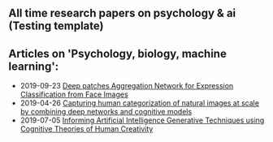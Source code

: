 ##  All time research papers on psychology & ai (Testing template)


## Articles on 'Psychology, biology, machine learning':

- 2019-09-23 [Deep patches Aggregation Network for Expression Classification from Face Images](https://arxiv.org/pdf/1909.10305)
- 2019-04-26 [Capturing human categorization of natural images at scale by combining deep networks and cognitive models](https://arxiv.org/pdf/1904.12690)
- 2019-07-05 [Informing Artificial Intelligence Generative Techniques using Cognitive Theories of Human Creativity](arxiv.org/pdf/1812.05556)
